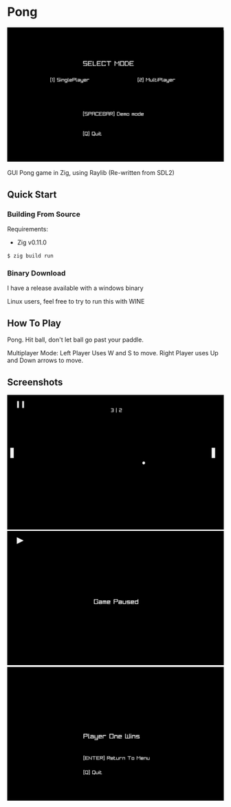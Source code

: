 # Pong

![screenshot](screenshots/menu-screenshot.png)

GUI Pong game in Zig, using Raylib (Re-written from SDL2)

## Quick Start

### Building From Source

Requirements:

- Zig v0.11.0

```console
$ zig build run
```

### Binary Download

I have a release available with a windows binary

Linux users, feel free to try to run this with WINE

## How To Play

Pong. Hit ball, don't let ball go past your paddle.

Multiplayer Mode: 
Left Player Uses W and S to move.
Right Player uses Up and Down arrows to move.

## Screenshots

![screenshot](screenshots/game-screenshot.png)
![screenshot](screenshots/pause-screenshot.png)
![screenshot](screenshots/victory-screenshot.png)
